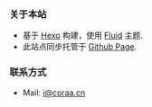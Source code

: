 ### 关于本站

- 基于 [Hexo](https://hexo.io/) 构建，使用 [Fluid](https://github.com/fluid-dev/hexo-theme-fluid) 主题.
- 此站点同步托管于 [Github Page](https://lym12321.github.io/).

### 联系方式

- Mail: i@coraa.cn

